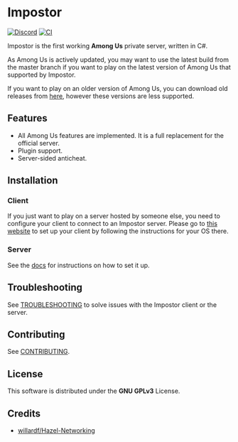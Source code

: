 # Impostor

[![Discord](https://img.shields.io/badge/Discord-chat-blue?style=flat-square)](https://discord.gg/Mk3w6Tb) 
[![CI](https://github.com/Impostor/Impostor/workflows/CI/badge.svg)](https://github.com/Impostor/Impostor/actions)

Impostor is the first working **Among Us** private server, written in C#.

As Among Us is actively updated, you may want to use the latest build from the master branch if you want to play on the latest version of Among Us that supported by Impostor.

If you want to play on an older version of Among Us, you can download old releases from [here](https://github.com/Impostor/Impostor/releases/), however these versions are less supported.

## Features

- All Among Us features are implemented. It is a full replacement for the official server.
- Plugin support.
- Server-sided anticheat.

## Installation

### Client

If you just want to play on a server hosted by someone else, you need to configure your client to connect to an Impostor server. Please go to [this website](https://impostor.github.io/Impostor) to set up your client by following the instructions for your OS there.

### Server

See the [docs](docs/Running-the-server.md) for instructions on how to set it up.

## Troubleshooting

See [TROUBLESHOOTING](docs/TROUBLESHOOTING.md) to solve issues with the Impostor client or the server.

## Contributing

See [CONTRIBUTING](CONTRIBUTING.md).

## License

This software is distributed under the **GNU GPLv3** License.

## Credits

- [willardf/Hazel-Networking](https://github.com/willardf/Hazel-Networking)

